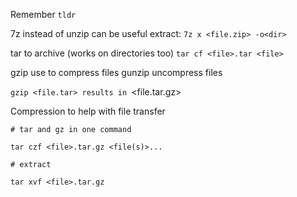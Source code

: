 Remember `tldr`

7z instead of unzip can be useful
	extract:
	`7z x <file.zip> -o<dir>`

tar
	to archive (works on directories too)
		`tar cf <file>.tar <file>`


gzip
	use to compress files
gunzip
	uncompress files


`gzip <file.tar>
	results in `<file.tar.gz>


Compression to help with file transfer
```
# tar and gz in one command

tar czf <file>.tar.gz <file(s)>...

# extract

tar xvf <file>.tar.gz

```